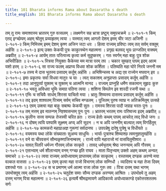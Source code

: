 ```yaml
---
title: 101 Bharata informs Rama about Dasaratha s death
title_english: 101 Bharata informs Rama about Dasaratha s death

---
```

<div class="audioEmbed"  caption="श्रीराम-हरिसीताराममूर्ति-घनपाठिभ्यां वचनम्" src="https://archive.org/download/Ramayana-recitation-Sriram-harisItArAmamUrti-Ghanapaati-v2/Kanda_2/Kanda_2_AYK-101-Dasharatha_Niryana_Kathanam_.mp3"></div>
तम् तु रामः समाश्वास्य भ्रातरम् गुरु वत्सलम् ।  
लक्ष्मणेन सह भ्रात्रा प्रष्टुम् समुपचक्रमे ॥ २-१०१-१  
किम् एतद् इग्च्छेयम् अहम् श्रोतुम् प्रव्याहृतम् त्वया ।  
यस्मात् त्वम् आगतो देशम् इमम् चीर जटा अजिनी ॥ २-१०१-२  
किम् निमित्तम् इमम् देशम् कृष्ण अजिन जटा धरः ।  
हित्वा राज्यम् प्रविष्टः त्वम् तत् सर्वम् वक्तुम् अर्हसि ॥ २-१०१-३  
इत्य् उक्तः केकयी पुत्रः काकुत्स्थेन महात्मना ।  
प्रगृह्य बलवद् भूयः प्रान्जलिर् वाक्यम् अब्रवीत् ॥ २-१०१-४  
आर्यम् तातः परित्यज्य कृत्वा कर्म सुदुष्करम् ।  
गतः स्वर्गम् महा बाहुः पुत्र शोक अभिपीडितः ॥ २-१०१-५  
स्त्रिया नियुक्तः कैकेय्या मम मात्रा परम् तप ।  
चकार सुमहत् पापम् इदम् आत्म यशो हरम् ॥ २-१०१-६  
सा राज्य फलम् अप्राप्य विधवा शोक कर्शिता ।  
पतिष्यति महा घोरे निरये जननी मम ॥ २-१०१-७  
तस्य मे दास भूतस्य प्रसादम् कर्तुम् अर्हसि ।  
अभिषिन्चस्व च अद्य एव राज्येन मघवान् इव ॥ २-१०१-८  
इमाः प्रकृतयः सर्वा विधवा मातुरः च याः ।  
त्वत् सकाशम् अनुप्राप्ताः प्रसादम् कर्तुम् अर्हसि ॥ २-१०१-९  
तदा आनुपूर्व्या युक्तम् च युक्तम् च आत्मनि मानद ।  
राज्यम् प्राप्नुहि धर्मेण सकामान् सुहृदः कुरु ॥ २-१०१-१०  
भवतु अविधवा भूमिः समग्रा पतिना त्वया ।  
शशिना विमलेन इव शारदी रजनी यथा ॥ २-१०१-११  
एभिः च सचिवैः सार्धम् शिरसा याचितो मया ।  
भ्रातुः शिष्यस्य दासस्य प्रसादम् कर्तुम् अर्हसि ॥ २-१०१-१२  
तद् इदम् शाश्वतम् पित्र्यम् सर्वम् सचिव मण्डलम् ।  
पूजितम् पुरुष व्याघ्र न अतिक्रमितुम् उत्सहे ॥ २-१०१-१३  
एवम् उक्त्वा महा बाहुः सबाष्पः केकयी सुतः ।  
रामस्य शिरसा पादौ जग्राह भरतः पुनः ॥ २-१०१-१४  
तम् मत्तम् इव मातन्गम् निह्श्वसन्तम् पुनः पुनः ।  
भ्रातरम् भरतम् रामः परिष्वज्य इदम् अब्रवीत् ॥ २-१०१-१५  
कुलीनः सत्त्व सम्पन्नः तेजस्वी चरित व्रतः ।  
राज्य हेतोः कथम् पापम् आचरेत् त्वद् विधो जनः ॥ २-१०१-१६  
न दोषम् त्वयि पश्यामि सूक्ष्मम् अप्य् अरि सूदन ।  
न च अपि जननीम् बाल्यात् त्वम् विगर्हितुम् अर्हसि ॥ २-१०१-१७  
कामकरो महाप्राअज्ञ गुरूणां सर्वदानघ ।  
उपपन्नेषु दारेषु पुत्रेषु च विधीयते ॥ २-१०१-१८  
वयमस्य यथा लोके संख्याताः सुअम्य साधुभिः ।  
भार्याः पुत्राश्च शिष्याश्छ त्वमनुज्ञातुमर्हसि ॥ २-१०१-१९  
वने वा चीरवसनं सौम्यकृष्णाजिनाम्बरम् ।  
राज्ये वापि महाराजो मां वासयितुमीश्वरः ॥ २-१०१-२०  
यावत् पितरि धर्मज्न गौरवम् लोक सत्कृते ।  
तावद् धर्मभृताम् श्रेष्ठ जनन्याम् अपि गौरवम् ॥ २-१०१-२१  
एताभ्याम् धर्म शीलाभ्याम् वनम् गग्च्छ इति राघव ।  
माता पितृभ्याम् उक्तो अहम् कथम् अन्यत् समाचरे ॥ २-१०१-२२  
त्वया राज्यम् अयोध्यायाम् प्राप्तव्यम् लोक सत्कृतम् ।  
वस्तव्यम् दण्डक अरण्ये मया वल्कल वाससा ॥ २-१०१-२३  
एवम् कृत्वा महा राजो विभागम् लोक सम्निधौ ।  
व्यादिश्य च महा तेजा दिवम् दशरथो गतः ॥ २-१०१-२४  
स च प्रमाणम् धर्म आत्मा राजा लोक गुरुः तव ।  
पित्रा दत्तम् यथा भागम् उपभोक्तुम् त्वम् अर्हसि ॥ २-१०१-२५  
चतुर्दश समाः सौम्य दण्डक अरण्यम् आश्रितः ।  
उपभोक्ष्ये तु अहम् दत्तम् भागम् पित्रा महात्मना ॥ २-१०१-२६  
इत्यार्षे श्रीमद्रामायणे आदिकाव्ये अयोध्याकाण्डे एकोत्तरशततमः सर्गः
